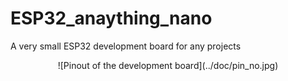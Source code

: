# ESP32_anaything_nano
A very small ESP32 development board for any projects

<center>
![Pinout of the development board](../doc/pin_no.jpg)
</center>